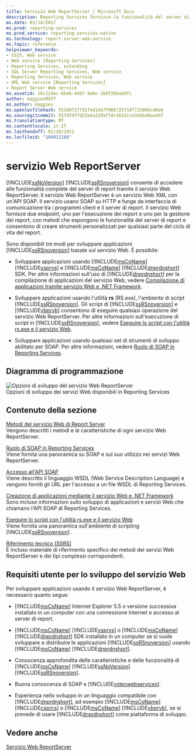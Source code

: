 ```yaml
---
title: Servizio Web ReportServer | Microsoft Docs
description: Reporting Services fornisce la funzionalità del server di report con il servizio Web ReportServer, un endpoint del servizio SOAP per l'esecuzione e la gestione dei report.
ms.date: 03/14/2017
ms.prod: reporting-services
ms.prod_service: reporting-services-native
ms.technology: report-server-web-service
ms.topic: reference
helpviewer_keywords:
- SSIS, Web service
- Web service [Reporting Services]
- Reporting Services, extending
- SQL Server Reporting Services, Web service
- Reporting Services, Web service
- XML Web service [Reporting Services]
- Report Server Web service
ms.assetid: 16c21dec-6b46-4497-9a0c-1b0f2b6ab8fc
author: maggiesMSFT
ms.author: maggies
ms.openlocfilehash: 55160717791f4d14a7f008725710f725069cd6d4
ms.sourcegitcommit: 917df4ffd22e4a229af7dc481dcce3ebba0aa4d7
ms.translationtype: MT
ms.contentlocale: it-IT
ms.lasthandoff: 02/10/2021
ms.locfileid: "100022108"
---
```

# <a name="report-server-web-service"></a>servizio Web ReportServer
  [!INCLUDE[ssNoVersion](../../includes/ssnoversion-md.md)] [!INCLUDE[ssRSnoversion](../../includes/ssrsnoversion-md.md)] consente di accedere alle funzionalità complete del server di report tramite il servizio Web ReportServer. Il servizio Web ReportServer è un servizio Web XML con un'API SOAP. Il servizio usano SOAP su HTTP e funge da interfaccia di comunicazione tra i programmi client e il server di report. Il servizio Web fornisce due endpoint, uno per l'esecuzione dei report e uno per la gestione dei report, con metodi che espongono le funzionalità del server di report e consentono di creare strumenti personalizzati per qualsiasi parte del ciclo di vita del report.  
  
 Sono disponibili tre modi per sviluppare applicazioni [!INCLUDE[ssRSnoversion](../../includes/ssrsnoversion-md.md)] basate sul servizio Web. È possibile:  
  
-   Sviluppare applicazioni usando [!INCLUDE[msCoName](../../includes/msconame-md.md)] [!INCLUDE[vsprvs](../../includes/vsprvs-md.md)] e [!INCLUDE[msCoName](../../includes/msconame-md.md)] [!INCLUDE[dnprdnshort](../../includes/dnprdnshort-md.md)] SDK. Per altre informazioni sull'uso di [!INCLUDE[dnprdnshort](../../includes/dnprdnshort-md.md)] per la compilazione di applicazioni del servizio Web, vedere [Compilazione di applicazioni tramite servizio Web e .NET Framework](../../reporting-services/report-server-web-service/net-framework/building-applications-using-the-web-service-and-the-net-framework.md).  
  
-   Sviluppare applicazioni usando l'utilità **rs** (RS.exe), l'ambiente di script [!INCLUDE[ssRSnoversion](../../includes/ssrsnoversion-md.md)]. Gli script di [!INCLUDE[ssRSnoversion](../../includes/ssrsnoversion-md.md)] e [!INCLUDE[vbprvb](../../includes/vbprvb-md.md)] consentono di eseguire qualsiasi operazione del servizio Web ReportServer. Per altre informazioni sull'esecuzione di script in [!INCLUDE[ssRSnoversion](../../includes/ssrsnoversion-md.md)], vedere [Eseguire lo script con l'utilità rs.exe e il servizio Web](../../reporting-services/tools/script-with-the-rs-exe-utility-and-the-web-service.md).  
  
-   Sviluppare applicazioni usando qualsiasi set di strumenti di sviluppo abilitato per SOAP. Per altre informazioni, vedere [Ruolo di SOAP in Reporting Services](../../reporting-services/report-server-web-service/the-role-of-soap-in-reporting-services.md).  
  
## <a name="programming-diagram"></a>Diagramma di programmazione  
 ![Opzioni di sviluppo del servizio Web ReportServer](../../reporting-services/report-server-web-service/media/reportserviceswebserviceprog-01.gif "Opzioni di sviluppo del servizio Web ReportServer")  
Opzioni di sviluppo dei servizi Web disponibili in Reporting Services  
  
## <a name="in-this-section"></a>Contenuto della sezione  
 [Metodi del servizio Web di Report Server](../../reporting-services/report-server-web-service/methods/report-server-web-service-methods.md)  
 Vengono descritti i metodi e le caratteristiche di ogni servizio Web ReportServer.  
  
 [Ruolo di SOAP in Reporting Services](../../reporting-services/report-server-web-service/the-role-of-soap-in-reporting-services.md)  
 Viene fornita una panoramica su SOAP e sul suo utilizzo nei servizi Web ReportServer.  
  
 [Accesso all'API SOAP](../../reporting-services/report-server-web-service/accessing-the-soap-api.md)  
 Viene descritto il linguaggio WSDL (Web Service Description Language) e vengono forniti gli URL per l'accesso a un file WSDL di Reporting Services.  
  
 [Creazione di applicazioni mediante il servizio Web e .NET Framework](../../reporting-services/report-server-web-service/net-framework/building-applications-using-the-web-service-and-the-net-framework.md)  
 Sono incluse informazioni sullo sviluppo di applicazioni e servizi Web che chiamano l'API SOAP di Reporting Services.  
  
 [Eseguire lo script con l'utilità rs.exe e il servizio Web](../../reporting-services/tools/script-with-the-rs-exe-utility-and-the-web-service.md)  
 Viene fornita una panoramica sull'ambiente di scripting [!INCLUDE[ssRSnoversion](../../includes/ssrsnoversion-md.md)] .  
  
 [Riferimento tecnico &#40;SSRS&#41;](../../reporting-services/technical-reference-ssrs.md)  
 È incluso materiale di riferimento specifico dei metodi dei servizi Web ReportServer e dei tipi complessi corrispondenti.  
  
## <a name="user-requirements-for-web-service-development"></a>Requisiti utente per lo sviluppo del servizio Web  
 Per sviluppare applicazioni usando il servizio Web ReportServer, è necessario quanto segue:  
  
-   [!INCLUDE[msCoName](../../includes/msconame-md.md)] Internet Explorer 5.5 o versione successiva installato in un computer con una connessione Internet e accesso al server di report.  
  
-   [!INCLUDE[msCoName](../../includes/msconame-md.md)] [!INCLUDE[vsprvs](../../includes/vsprvs-md.md)] o [!INCLUDE[msCoName](../../includes/msconame-md.md)] [!INCLUDE[dnprdnshort](../../includes/dnprdnshort-md.md)] SDK installato in un computer se si vuole sviluppare e distribuire le applicazioni [!INCLUDE[ssRSnoversion](../../includes/ssrsnoversion-md.md)] usando [!INCLUDE[msCoName](../../includes/msconame-md.md)] [!INCLUDE[dnprdnshort](../../includes/dnprdnshort-md.md)].  
  
-   Conoscenza approfondita delle caratteristiche e delle funzionalità di [!INCLUDE[msCoName](../../includes/msconame-md.md)] [!INCLUDE[ssNoVersion](../../includes/ssnoversion-md.md)] [!INCLUDE[ssRSnoversion](../../includes/ssrsnoversion-md.md)].  
  
-   Buona conoscenza di SOAP e [!INCLUDE[vstecwebservices](../../includes/vstecwebservices-md.md)].  
  
-   Esperienza nello sviluppo in un linguaggio compatibile con [!INCLUDE[dnprdnshort](../../includes/dnprdnshort-md.md)], ad esempio [!INCLUDE[msCoName](../../includes/msconame-md.md)] [!INCLUDE[csprcs](../../includes/csprcs-md.md)] o [!INCLUDE[msCoName](../../includes/msconame-md.md)] [!INCLUDE[vbprvb](../../includes/vbprvb-md.md)], se si prevede di usare [!INCLUDE[dnprdnshort](../../includes/dnprdnshort-md.md)] come piattaforma di sviluppo.  
  
## <a name="see-also"></a>Vedere anche  
 [Servizio Web ReportServer](../../reporting-services/report-server-web-service/report-server-web-service.md)  
  
  
